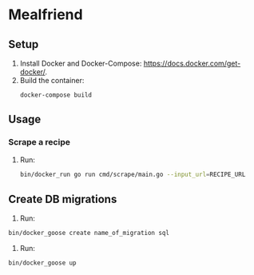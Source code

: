 # Mealfriend

## Setup
1. Install Docker and Docker-Compose: https://docs.docker.com/get-docker/.
1. Build the container:
   ```
   docker-compose build
   ```

## Usage
### Scrape a recipe
1. Run:
   ```sh
   bin/docker_run go run cmd/scrape/main.go --input_url=RECIPE_URL
   ```

## Create DB migrations
1. Run:
  ```sh
  bin/docker_goose create name_of_migration sql
  ```
1. Run:
  ```
  bin/docker_goose up
  ```
